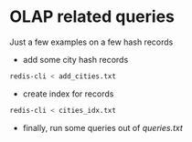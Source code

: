 # OLAP related queries
Just a few examples on a few hash records
* add some city hash records
```bash
redis-cli < add_cities.txt
```
* create index for records	
```bash
redis-cli < cities_idx.txt
```
* finally, run some queries out of *queries.txt*
